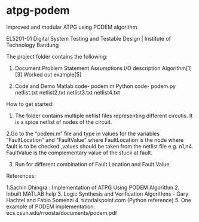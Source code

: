# atpg-podem

Improved and modular ATPG using PODEM algorithm

EL5201-01 Digital System Testing and Testable Design | Institute of Technology Bandung

The project folder contains the following:

1. Document
	Problem Statement
	Assumptions
	I/O description
	Algorithm[1][3]
	Worked out example[5]

2. Code and Demo
	Matlab code- podem.m
	Python code- podem.py
	netlist.txt
	netlist2.txt
	netlist3.txt
	netlist4.txt

How to get started:

1. The folder contains multiple netlist files representing different circutis. It is a spice netlist of nodes of the circuit.

2.Go to the “podem.m” file and type in values for the variables “FaultLocation” and “FaultValue” where 
   FaultLocation is the node where fault is to be checked ,values should be taken from the netlist file 
   e.g. n1,n4. FaultValue is the complementary value of the stuck at fault.

3. Run for different combination of Fault Location and Fault Value.

References:

1.Sachin Dhingra : Implementation of ATPG Using PODEM Algorithm
2. Inbuilt MATLAB help
3. Logic Synthesis and Verification Algorithms - Gary Hachtel and Fabio Somenzi
4. tutorialspoint.com   (Python reference)
5. One example of PODEM implementation: ecs.csun.edu/rroosta/documents/podem.pdf
